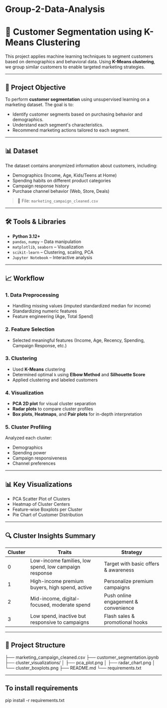 # Group-2-Data-Analysis
# 🧠 Customer Segmentation using K-Means Clustering

This project applies machine learning techniques to segment customers based on demographics and behavioral data. Using **K-Means clustering**, we group similar customers to enable targeted marketing strategies.

---

## 📌 Project Objective

To perform **customer segmentation** using unsupervised learning on a marketing dataset. The goal is to:
- Identify customer segments based on purchasing behavior and demographics.
- Understand each segment's characteristics.
- Recommend marketing actions tailored to each segment.

---

## 📊 Dataset

The dataset contains anonymized information about customers, including:
- Demographics (Income, Age, Kids/Teens at Home)
- Spending habits on different product categories
- Campaign response history
- Purchase channel behavior (Web, Store, Deals)

> 📁 File: `marketing_campaign_cleaned.csv`

---

## 🛠️ Tools & Libraries

- **Python 3.12+**
- `pandas`, `numpy` – Data manipulation
- `matplotlib`, `seaborn` – Visualization
- `scikit-learn` – Clustering, scaling, PCA
- `Jupyter Notebook` – Interactive analysis

---

## 📈 Workflow

### 1. Data Preprocessing
- Handling missing values (imputed standardized median for income)
- Standardizing numeric features
- Feature engineering (Age, Total Spend)

### 2. Feature Selection
- Selected meaningful features (Income, Age, Recency, Spending, Campaign Response, etc.)

### 3. Clustering
- Used **K-Means** clustering
- Determined optimal `k` using **Elbow Method** and **Silhouette Score**
- Applied clustering and labeled customers

### 4. Visualization
- **PCA 2D plot** for visual cluster separation
- **Radar plots** to compare cluster profiles
- **Box plots**, **Heatmaps**, and **Pair plots** for in-depth interpretation

### 5. Cluster Profiling
Analyzed each cluster:
- Demographics
- Spending power
- Campaign responsiveness
- Channel preferences

---

## 📊 Key Visualizations

- PCA Scatter Plot of Clusters
- Heatmap of Cluster Centers
- Feature-wise Boxplots per Cluster
- Pie Chart of Customer Distribution

---

## 🔍 Cluster Insights Summary

| Cluster | Traits | Strategy |
|--------|--------|----------|
| 0 | Low-income families, low spend, low campaign response | Target with basic offers & awareness |
| 1 | High-income premium buyers, high spend, active | Personalize premium campaigns |
| 2 | Mid-income, digital-focused, moderate spend | Push online engagement & convenience |
| 3 | Low spend, inactive but responsive to campaigns | Flash sales & promotional hooks |

---

## 📁 Project Structure

├── marketing_campaign_cleaned.csv
├── customer_segmentation.ipynb
├── cluster_visualizations/
│ ├── pca_plot.png
│ ├── radar_chart.png
│ └── cluster_boxplots.png
├── README.md
└── requirements.txt

---
## To install requirements
pip install -r requirements.txt
